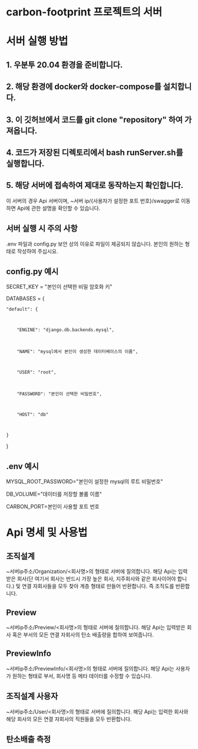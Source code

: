 # carbon-footprint 프로젝트의 서버

# 서버 실행 방법
## 1. 우분투 20.04 환경을 준비합니다.
## 2. 해당 환경에 docker와 docker-compose를 설치합니다.
## 3. 이 깃허브에서 코드를 git clone "repository" 하여 가져옵니다.
## 4. 코드가 저장된 디렉토리에서 bash runServer.sh를 실행합니다.
## 5. 해당 서버에 접속하여 제대로 동작하는지 확인합니다.
이 서버의 경우 Api 서버이며, ~서버 ip/{사용자가 설정한 포트 번호}/swagger로 이동하면 Api에 관한 설명을 확인할 수 있습니다.

## 서버 실행 시 주의 사항
.env 파일과 config.py 보안 상의 이유로 파일이 제공되지 않습니다. 본인의 원하는 형태로 작성하여 주십시요.

## config.py 예시
SECRET_KEY = "본인이 선택한 비밀 암호화 키"


DATABASES = {



    "default": {



        "ENGINE": "django.db.backends.mysql",



        "NAME": "mysql에서 본인이 생성한 데이터베이스의 이름",



        "USER": "root",



        "PASSWORD": "본인이 선택한 비밀번호",



        "HOST": "db"



    }



}


## .env 예시
MYSQL_ROOT_PASSWORD="본인이 설정한 mysql의 루트 비밀번호"



DB_VOLUME="데이터를 저장할 볼륨 이름"



CARBON_PORT=본인이 사용할 포트 번호

# Api 명세 및 사용법
## 조직설계
~서버ip주소/Organization/<회사명>의 형태로 서버에 질의합니다. 해당 Api는 입력받은 회사(단 여기서 회사는 반드시 가장 높은 회사, 지주회사와 같은 회사이어야 합니다.) 및 연결 자회사들을 모두 찾아 계층 형태로 만들어 반환합니다. 즉 조직도를 반환합니다. 

## Preview
~서버ip주소/Preview/<회사명>의 형태로 서버에 질의합니다. 해당 Api는 입력받은 회사 혹은 부서의 모든 연결 자회사의 탄소 배출량을 합하여 보여줍니다.


## PreviewInfo
~서버ip주소/PreviewInfo/<회사명>의 형태로 서버에 질의합니다. 해당 Api는 사용자가 원하는 형태로 부서, 회사명 등 메타 데이터를 수정할 수 있습니다. 


## 조직설계 사용자
~서버ip주소/User/<회사명>의 형태로 서버에 질의합니다. 해당 Api는 입력한 회사와 해당 회사의 모든 연결 자회사의 직원들을 모두 반환합니다.


## 탄소배출 측정

